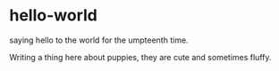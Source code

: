 # hello-world
saying hello to the world for the umpteenth time. 

Writing a thing here about puppies, they are cute and sometimes fluffy.
